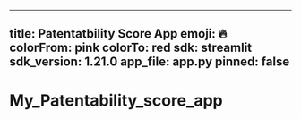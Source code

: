 
---
title: Patentatbility Score App
emoji: 🔥
colorFrom: pink
colorTo: red
sdk: streamlit
sdk_version: 1.21.0
app_file: app.py
pinned: false
---


# My_Patentability_score_app
